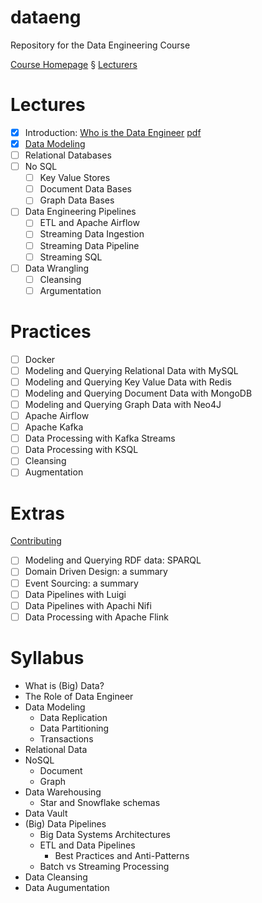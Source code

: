 # dataeng
Repository for the Data Engineering Course

[Course Homepage](https://courses.cs.ut.ee/2020/dataeng)
§
[Lecturers](./LECTURERS.md)

# Lectures

- [x] Introduction: [Who is the Data Engineer](./Data%20Engineer.md) [pdf](pdfs/Data%20Engineer.pdf)
- [x] [Data Modeling](Data%20Modeling.md) 
- [ ] Relational Databases
- [ ] No SQL
	- [ ] Key Value Stores
	- [ ] Document Data Bases
	- [ ] Graph Data Bases
- [ ] Data Engineering Pipelines
	- [ ] ETL and Apache Airflow
	- [ ] Streaming Data Ingestion
	- [ ] Streaming Data Pipeline
	- [ ] Streaming SQL
- [ ] Data Wrangling
	- [ ]  Cleansing
	- [ ]  Argumentation

# Practices
- [ ] Docker 
- [ ] Modeling and Querying Relational Data with MySQL
- [ ] Modeling and Querying Key Value Data with Redis
- [ ] Modeling and Querying Document Data with MongoDB
- [ ] Modeling and Querying Graph Data with Neo4J
- [ ] Apache Airflow
- [ ] Apache Kafka
- [ ] Data Processing with  Kafka Streams
- [ ] Data Processing with  KSQL
- [ ] Cleansing 
- [ ] Augmentation

# Extras

[Contributing](./CONTRIBUTING.md)

- [ ] Modeling and Querying RDF data: SPARQL
- [ ] Domain Driven Design: a summary
- [ ] Event Sourcing: a summary
- [ ] Data Pipelines with Luigi
- [ ] Data Pipelines with Apachi Nifi 
- [ ] Data Processing with Apache Flink

# Syllabus

- What is (Big) Data?
- The Role of Data Engineer
- Data Modeling
  	- Data Replication
	- Data Partitioning
	- Transactions
- Relational Data
- NoSQL
  - Document
  - Graph
- Data Warehousing
  - Star and Snowflake schemas
- Data Vault 
- (Big) Data Pipelines
	- Big Data Systems Architectures
	- ETL and Data Pipelines
	  - Best Practices and Anti-Patterns
	- Batch vs Streaming Processing
- Data Cleansing
- Data Augumentation


